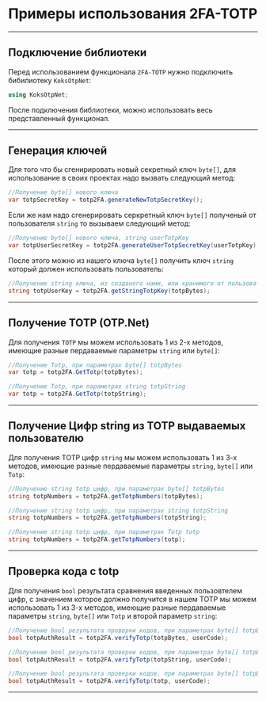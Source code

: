 # Примеры использования 2FA-TOTP

***
## Подключение библиотеки
Перед использованием функционала `2FA-TOTP` нужно подключить бибилиотеку `KoksOtpNet`:
```C#
using KoksOtpNet;
```
После подключения библиотеки, можно использовать весь представленный функционал.
***
## Генерация ключей
Для того что бы сгенирировать новый секретный ключ `byte[]`, для использование в своих проектах надо вызвать следующий метод:
```C#
//Получение byte[] нового ключа
var totpSecretKey = totp2FA.generateNewTotpSecretKey();
```
Если же нам надо сгенерировать серкретный ключ `byte[]` полученый от пользователя `string` то вызываем следующий метод:
```C#
//Получение byte[] нового ключа, string userTotpKey
var totpUserSecretKey = totp2FA.generateUserTotpSecretKey(userTotpKey); 
```
После этого можно из нашего ключа `byte[]` получить ключ `string` который должен использовать пользователь:
```C#
//Получение string ключа, из созданого нами, или хранимого от пользователя, byte [] totpBytes 
string totpUserKey = totp2FA.getStringTotpKey(totpBytes); 
```
***
## Получение TOTP (OTP.Net)
Для получения `TOTP` мы можем использовать 1 из 2-х методов, имеющие разные пердаваемые параметры `string` или `byte[]`:
```C#
//Получение Totp, при параметрах byte[] totpBytes
var totp = totp2FA.GetTotp(totpBytes);
```

```C#
//Получение Totp, при параметрах string totpString
var totp = totp2FA.GetTotp(totpString);
```
***
## Получение Цифр string из TOTP выдаваемых пользователю
Для получения TOTP цифр `string` мы можем использовать 1 из 3-х методов, имеющие разные пердаваемые параметры `string`, `byte[]` или `Totp`:
```C#
//Получение string totp цифр, при параметрах byte[] totpBytes
string totpNumbers = totp2FA.getTotpNumbers(totpBytes);
```

```C#
//Получение string totp цифр, при параметрах string totpString
string totpNumbers = totp2FA.getTotpNumbers(totpString);
```
```C#
//Получение string totp цифр, при параметрах Totp totp
string totpNumbers = totp2FA.getTotpNumbers(totp);
```
***
## Проверка кода с totp
Для получения `bool` результата сравнения введенных пользовтелем цифр, с значением которое должно получится в нашем TOTP мы можем использовать 1 из 3-х методов, имеющие разные пердаваемые параметры `string`, `byte[]` или `Totp` и второй параметр `string`:
```C#
//Получение bool результата проверки кодов, при параметрах byte[] totpBytes и string userCode
bool totpAuthResult = totp2FA.verifyTotp(totpBytes, userCode);
```

```C#
//Получение bool результата проверки кодов, при параметрах byte[] totpBytes и string userCode
bool totpAuthResult = totp2FA.verifyTotp(totpString, userCode);
```
```C#
//Получение bool результата проверки кодов, при параметрах byte[] totpBytes и string userCode
bool totpAuthResult = totp2FA.verifyTotp(totp, userCode);
```
***
